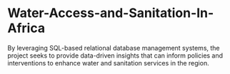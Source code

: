 # Water-Access-and-Sanitation-In-Africa
By leveraging SQL-based relational database management systems, the project seeks to provide data-driven insights that can inform policies and interventions to enhance water and sanitation services in the region.
